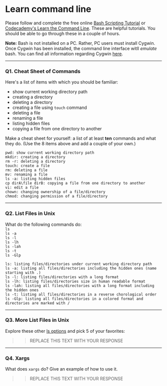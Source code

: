 # Learn command line

Please follow and complete the free online [Bash Scripting Tutorial](https://ryanstutorials.net/bash-scripting-tutorial/) or [Codecademy's Learn the Command Line](https://www.codecademy.com/learn/learn-the-command-line). These are helpful tutorials. You should be able to go through these in a couple of hours.

**Note:** Bash is not installed on a PC. Rather, PC users must install Cygwin. Once Cygwin has been installed, the command line interface witll _emulate_ bash. You can find all information regarding Cygwin [here](https://www.cygwin.com/).

---

### Q1.  Cheat Sheet of Commands  

Here's a list of items with which you should be familiar:  
* show current working directory path  
* creating a directory  
* deleting a directory   
* creating a file using `touch` command    
* deleting a file  
* renaming a file   
* listing hidden files   
* copying a file from one directory to another   

Make a cheat sheet for yourself: a list of at least **ten** commands and what they do.  (Use the 8 items above and add a couple of your own.)  

`pwd: show current working directory path`  
`mkdir: creating a directory`   
`rm -r: deleting a directory`  
`touch: create a file`  
`rm: deleting a file`  
`mv: renaming a file`  
`ls -a: listing hidden files`  
`cp dirA\file dirB: copying a file from one directory to another`  
`vi: edit a file`  
`chown: changing ownership of a file/directory`  
`chmod: changing permission of a file/directory`  

---

### Q2.  List Files in Unix   

What do the following commands do:  
`ls`  
`ls -a`  
`ls -l`  
`ls -lh`  
`ls -lah`  
`ls -t`  
`ls -Glp`  

> > 
`ls: listing files/directories under current working directory path`   
`ls -a: listing all files/directories including the hidden ones (name starting with .)`  
`ls -l: listing files/directories with a long format`  
`ls -lh: listing files/directories size in human readable format`  
`ls -lah: listing all files/directories with a long format including the hidden ones`    
`ls -t: listing all files/directories in a reverse chorological order`  
`ls -Glp: listing all files/directories in a colored format and directories are marked with /`  

---

### Q3.  More List Files in Unix  

Explore these other [ls options](http://www.techonthenet.com/unix/basic/ls.php) and pick 5 of your favorites:

> > REPLACE THIS TEXT WITH YOUR RESPONSE

---

### Q4.  Xargs   

What does `xargs` do? Give an example of how to use it.

> > REPLACE THIS TEXT WITH YOUR RESPONSE

 

